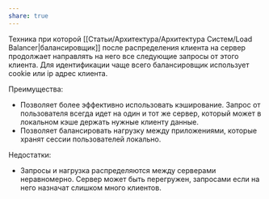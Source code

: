 ```yaml
---
share: true
---
```



Техника при которой [[Статьи/Архитектура/Архитектура Систем/Load Balancer|балансировщик]] после распределения клиента на сервер продолжает направлять на него все следующие запросы от этого клиента.
Для идентификации чаще всего балансировщик использует cookie или ip адрес клиента.

Преимущества:
- Позволяет более эффективно использовать кэширование. Запрос от пользователя всегда идет на один и тот же сервер, который может в локальном кэше держать нужные клиенту данные.
- Позволяет балансировать нагрузку между приложениями, которые хранят сессии пользователей локально.

Недостатки:
- Запросы и нагрузка распределяются между серверами неравномерно. Сервер может быть перегружен, запросами если на него назначат слишком много клиентов. 